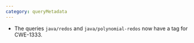 ```yaml
---
category: queryMetadata
---
```

* The queries `java/redos` and `java/polynomial-redos` now have a tag for CWE-1333. 
